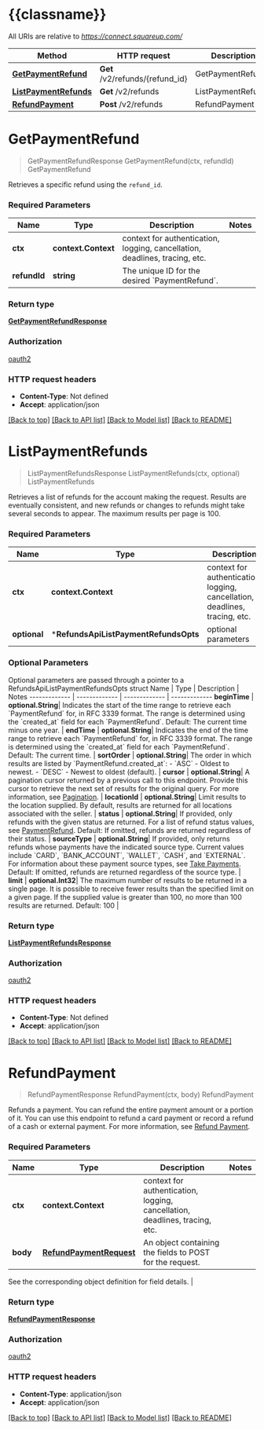 # {{classname}}

All URIs are relative to *https://connect.squareup.com/*

Method | HTTP request | Description
------------- | ------------- | -------------
[**GetPaymentRefund**](RefundsApi.md#GetPaymentRefund) | **Get** /v2/refunds/{refund_id} | GetPaymentRefund
[**ListPaymentRefunds**](RefundsApi.md#ListPaymentRefunds) | **Get** /v2/refunds | ListPaymentRefunds
[**RefundPayment**](RefundsApi.md#RefundPayment) | **Post** /v2/refunds | RefundPayment

# **GetPaymentRefund**
> GetPaymentRefundResponse GetPaymentRefund(ctx, refundId)
GetPaymentRefund

Retrieves a specific refund using the `refund_id`.

### Required Parameters

Name | Type | Description  | Notes
------------- | ------------- | ------------- | -------------
 **ctx** | **context.Context** | context for authentication, logging, cancellation, deadlines, tracing, etc.
  **refundId** | **string**| The unique ID for the desired &#x60;PaymentRefund&#x60;. | 

### Return type

[**GetPaymentRefundResponse**](GetPaymentRefundResponse.md)

### Authorization

[oauth2](../README.md#oauth2)

### HTTP request headers

 - **Content-Type**: Not defined
 - **Accept**: application/json

[[Back to top]](#) [[Back to API list]](../README.md#documentation-for-api-endpoints) [[Back to Model list]](../README.md#documentation-for-models) [[Back to README]](../README.md)

# **ListPaymentRefunds**
> ListPaymentRefundsResponse ListPaymentRefunds(ctx, optional)
ListPaymentRefunds

Retrieves a list of refunds for the account making the request.  Results are eventually consistent, and new refunds or changes to refunds might take several seconds to appear.  The maximum results per page is 100.

### Required Parameters

Name | Type | Description  | Notes
------------- | ------------- | ------------- | -------------
 **ctx** | **context.Context** | context for authentication, logging, cancellation, deadlines, tracing, etc.
 **optional** | ***RefundsApiListPaymentRefundsOpts** | optional parameters | nil if no parameters

### Optional Parameters
Optional parameters are passed through a pointer to a RefundsApiListPaymentRefundsOpts struct
Name | Type | Description  | Notes
------------- | ------------- | ------------- | -------------
 **beginTime** | **optional.String**| Indicates the start of the time range to retrieve each &#x60;PaymentRefund&#x60; for, in RFC 3339  format.  The range is determined using the &#x60;created_at&#x60; field for each &#x60;PaymentRefund&#x60;.   Default: The current time minus one year. | 
 **endTime** | **optional.String**| Indicates the end of the time range to retrieve each &#x60;PaymentRefund&#x60; for, in RFC 3339  format.  The range is determined using the &#x60;created_at&#x60; field for each &#x60;PaymentRefund&#x60;.  Default: The current time. | 
 **sortOrder** | **optional.String**| The order in which results are listed by &#x60;PaymentRefund.created_at&#x60;: - &#x60;ASC&#x60; - Oldest to newest. - &#x60;DESC&#x60; - Newest to oldest (default). | 
 **cursor** | **optional.String**| A pagination cursor returned by a previous call to this endpoint. Provide this cursor to retrieve the next set of results for the original query.  For more information, see [Pagination](https://developer.squareup.com/docs/build-basics/common-api-patterns/pagination). | 
 **locationId** | **optional.String**| Limit results to the location supplied. By default, results are returned for all locations associated with the seller. | 
 **status** | **optional.String**| If provided, only refunds with the given status are returned. For a list of refund status values, see [PaymentRefund](https://developer.squareup.com/reference/square_2024-07-17/objects/PaymentRefund).  Default: If omitted, refunds are returned regardless of their status. | 
 **sourceType** | **optional.String**| If provided, only returns refunds whose payments have the indicated source type. Current values include &#x60;CARD&#x60;, &#x60;BANK_ACCOUNT&#x60;, &#x60;WALLET&#x60;, &#x60;CASH&#x60;, and &#x60;EXTERNAL&#x60;. For information about these payment source types, see [Take Payments](https://developer.squareup.com/docs/payments-api/take-payments).  Default: If omitted, refunds are returned regardless of the source type. | 
 **limit** | **optional.Int32**| The maximum number of results to be returned in a single page.  It is possible to receive fewer results than the specified limit on a given page.  If the supplied value is greater than 100, no more than 100 results are returned.  Default: 100 | 

### Return type

[**ListPaymentRefundsResponse**](ListPaymentRefundsResponse.md)

### Authorization

[oauth2](../README.md#oauth2)

### HTTP request headers

 - **Content-Type**: Not defined
 - **Accept**: application/json

[[Back to top]](#) [[Back to API list]](../README.md#documentation-for-api-endpoints) [[Back to Model list]](../README.md#documentation-for-models) [[Back to README]](../README.md)

# **RefundPayment**
> RefundPaymentResponse RefundPayment(ctx, body)
RefundPayment

Refunds a payment. You can refund the entire payment amount or a portion of it. You can use this endpoint to refund a card payment or record a  refund of a cash or external payment. For more information, see [Refund Payment](https://developer.squareup.com/docs/payments-api/refund-payments).

### Required Parameters

Name | Type | Description  | Notes
------------- | ------------- | ------------- | -------------
 **ctx** | **context.Context** | context for authentication, logging, cancellation, deadlines, tracing, etc.
  **body** | [**RefundPaymentRequest**](RefundPaymentRequest.md)| An object containing the fields to POST for the request.

See the corresponding object definition for field details. | 

### Return type

[**RefundPaymentResponse**](RefundPaymentResponse.md)

### Authorization

[oauth2](../README.md#oauth2)

### HTTP request headers

 - **Content-Type**: application/json
 - **Accept**: application/json

[[Back to top]](#) [[Back to API list]](../README.md#documentation-for-api-endpoints) [[Back to Model list]](../README.md#documentation-for-models) [[Back to README]](../README.md)

